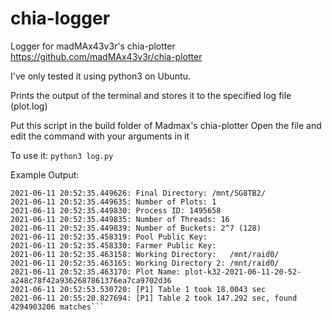 # chia-logger

Logger for madMAx43v3r's chia-plotter
<br>https://github.com/madMAx43v3r/chia-plotter

I've only tested it using python3 on Ubuntu.

Prints the output of the terminal and stores it to the specified log file (plot.log)

Put this script in the build folder of Madmax's chia-plotter
Open the file and edit the command with your arguments in it

To use it: `python3 log.py`


Example Output:

```2021-06-11 20:52:35.449595: Multi-threaded pipelined Chia k32 plotter - 2920125
2021-06-11 20:52:35.449626: Final Directory: /mnt/SG8TB2/
2021-06-11 20:52:35.449635: Number of Plots: 1
2021-06-11 20:52:35.449830: Process ID: 1495658
2021-06-11 20:52:35.449835: Number of Threads: 16
2021-06-11 20:52:35.449839: Number of Buckets: 2^7 (128)
2021-06-11 20:52:35.458319: Pool Public Key: 
2021-06-11 20:52:35.458330: Farmer Public Key:
2021-06-11 20:52:35.463158: Working Directory:   /mnt/raid0/
2021-06-11 20:52:35.463165: Working Directory 2: /mnt/raid0/
2021-06-11 20:52:35.463170: Plot Name: plot-k32-2021-06-11-20-52-a248c78f42a9362687861376ea7ca9702d36
2021-06-11 20:52:53.530720: [P1] Table 1 took 18.0043 sec
2021-06-11 20:55:20.827694: [P1] Table 2 took 147.292 sec, found 4294903206 matches```
